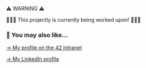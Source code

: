 
⚠️ WARNING ⚠️

👷👷‍♀️ This projectly is currently being worked upon! 👷👷‍♀️

### 🔄 You may also like...
[-> My profile on the 42 Intranet](https://profile.intra.42.fr/users/mgimon-c)

[-> My LinkedIn profile](https://www.linkedin.com/in/mgimon-c/)

